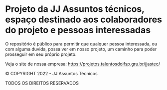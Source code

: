 # Projeto da JJ Assuntos técnicos, espaço destinado aos colaboradores do projeto e pessoas interessadas

O repositório é público para permitir que qualquer pessoa interessada, ou com alguma duvida, possa ver em nosso projeto, um caminho
para poder prosseguir em seu próprio projeto.

Veja o site de nossa empresa: https://projetos.talentosdoifsp.gru.br/jjastec/

© COPYRIGHT 2022 - JJ Assuntos Técnicos

TODOS OS DIREITOS RESERVADOS
